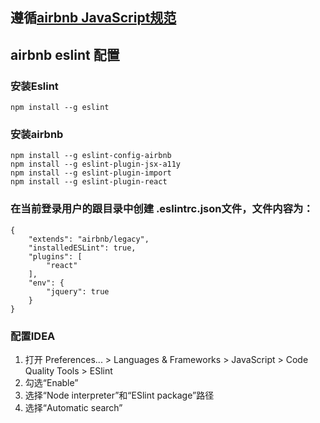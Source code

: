 ## 遵循[airbnb JavaScript规范](https://github.com/airbnb/javascript/tree/es5-deprecated/es5)
## airbnb eslint 配置
### 安装Eslint
```
npm install --g eslint
```
### 安装airbnb
```
npm install --g eslint-config-airbnb
npm install --g eslint-plugin-jsx-a11y
npm install --g eslint-plugin-import
npm install --g eslint-plugin-react
```
### 在当前登录用户的跟目录中创建 .eslintrc.json文件，文件内容为：
```
{
    "extends": "airbnb/legacy",
    "installedESLint": true,
    "plugins": [
        "react"
    ],
    "env": {
        "jquery": true
    }
}
```
### 配置IDEA
1. 打开 Preferences... > Languages & Frameworks > JavaScript > Code Quality Tools > ESlint
2. 勾选“Enable”
3. 选择“Node interpreter”和“ESlint package”路径
4. 选择“Automatic search”
